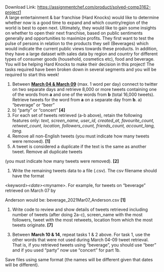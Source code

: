 Download Link: https://assignmentchef.com/product/solved-comp3162-project1
<br>
A large entertainment &amp; bar franchise (Hard Knocks) would like to determine whether now is a good time to expand and which country/region of the world is best to open next. Ultimately, they would like to gain some insights on whether to open their next franchise, based on public sentiments generally and opportunities to maximize profits. They first want to test the pulse of persons in relation to the products they sell (Beverages) which would indicate the current public views towards these products. In addition, they have a large dataset with sales data by region and country for different types of consumer goods (household, cosmetics etc), food and beverage. You will be helping Hard Knocks to make their decision in this project! The tasks required have been broken down in several segments and you will be required to start this week!




<ol>

 <li>Between <strong><u>March 04 &amp; March 09</u></strong> (max. 1 word per day) connect to twitter on two separate days and retrieve 8,000 or more tweets containing one of the words from <strong>a</strong> and one of the words from <strong>b</strong> (total 16,000 tweets). Retrieve tweets for the word from <strong>a</strong> on a separate day from <strong>b</strong>. a) “beverage” or “beer”</li>

 <li>b) “party” or “concert”                                                                                                 <strong>[4]</strong></li>

 <li>For each set of tweets retrieved (a-b above), retain the following features only: <em>text, screen_name, user_id, created_at, favourite_count, retweet_count, location, followers_count, friends_count, account_lang, lang. </em></li>

 <li>Remove all non-English tweets (you must indicate how many tweets were removed).     <strong>[1]</strong></li>

 <li>A tweet is considered a duplicate if the text is the same as another tweet. Remove all duplicate tweets</li>

</ol>

(you must indicate how many tweets were removed).                                                              <strong>[2]</strong>

<ol>

 <li>Write the remaining tweets data to a file (.csv). The csv filename should have the format</li>

</ol>

&lt;keyword&gt;_&lt;date&gt;_&lt;myname&gt;. For example, for tweets on “beverage” retrieved on March 07 by

Anderson would be: beverage_2021Mar07_Anderson.csv                                                       <strong>[1]</strong>




<ol>

 <li>Write code to review and show details of tweets retrieved including number of tweets (after doing 2a-c), screen_name with the most followers, tweet with the most retweets, location from which the most tweets originate. <strong>[7]</strong></li>

</ol>




<ol start="3">

 <li>Between <strong>March 10 &amp; 14</strong>, repeat tasks 1 &amp; 2 above. For task 1, use the other words that were not used during March 04-09 tweet retrieval. That is, if you retrieved tweets using “beverage”, you should use “beer” and if you used “party” now use “concert” for part 1b.</li>

</ol>

Save files using same format (the names will be different given that dates will be different).